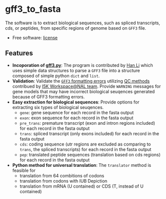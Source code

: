 # gff3_to_fasta
The software is to extract biological sequences, such as spliced transcripts, cds, or peptides, from specific regions of genome based on `GFF3` file.
* Free software: [license](https://github.com/NAL-i5K/I5KNAL_OGS/blob/I5KNAL_OGS/LICENCE.md)

## Features
* **Incoporation of [gff3.py](https://github.com/hotdogee/gff3-py)**: The program is contributed by [Han Li](https://github.com/hotdogee) which uses simple data structures to parse a `GFF3` file into a structure composed of simple python `dict` and `list`.
* **Validation**: Validate the [`GFF3` formatting errors](https://github.com/NAL-i5K/I5KNAL_OGS/wiki/QC-phase) utilizing [QC methods](https://github.com/NAL-i5K/I5KNAL_OGS/blob/I5KNAL_OGS/bin/gff-QC.py) contribued by [I5K Workspace@NAL team](https://i5k.nal.usda.gov/). Provide `WARNING` messages for gene models that may have incorrect biological seuqences generated because of GFF3 formatting errors.
* **Easy extraction for biological sequences**: Provide options for extracting six types of biological seuqences.
    - `gene`: gene sequence for each record in the fasta output
    - `exon`: exon sequence for each record in the fasta output
    - `pre_trans`: premature transcript (exon and intron regions included) for each record in the fasta output
    - `trans`: spliced transcript (only exons included) for each record in the fasta output
    - `cds`: coding sequence (utr regions are excluded as comparing to `trans`, the spliced transcripts) for each record in the fasta output
    - `pep`: translated peptide sequences (translation based on cds regions) for each record in the fasta output
* **Python method for universal translation**: The `translator` method is feasible for 
    - translation from 64 combitions of codons
    - translation from codons with IUB Depiction
    - translation from mRNA (U contained) or CDS (T, instead of U contained)
